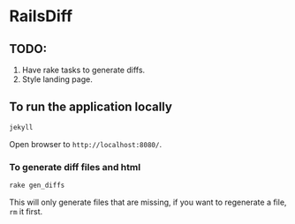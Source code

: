 # RailsDiff

## TODO:

1. Have rake tasks to generate diffs.
2. Style landing page.

## To run the application locally

```sh
jekyll
```

Open browser to `http://localhost:8080/`.

### To generate diff files and html

```sh
rake gen_diffs
```

This will only generate files that are missing, if you want to
regenerate a file, `rm` it first.
